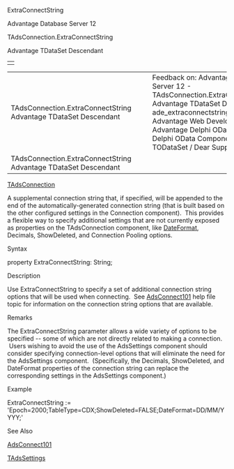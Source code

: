 ExtraConnectString




Advantage Database Server 12  

TAdsConnection.ExtraConnectString

Advantage TDataSet Descendant

|  |
| --- |
|  |

|  |  |  |  |  |
| --- | --- | --- | --- | --- |
| TAdsConnection.ExtraConnectString  Advantage TDataSet Descendant |  |  | Feedback on: Advantage Database Server 12 - TAdsConnection.ExtraConnectString Advantage TDataSet Descendant ade\_extraconnectstring\_tadscon Advantage Web Development > Advantage Delphi OData Client > Delphi OData Components > TODataSet / Dear Support Staff, |  |
| TAdsConnection.ExtraConnectString  Advantage TDataSet Descendant |  |  |  |  |

[TAdsConnection](ade_tadsconnection_7.htm)

A supplemental connection string that, if specified, will be appended to the end of the automatically-generated connection string (that is built based on the other configured settings in the Connection component).  This provides a flexible way to specify additional settings that are not currently exposed as properties on the TAdsConnection component, like [DateFormat](ade_dateformat_tadsconnection.htm), Decimals, ShowDeleted, and Connection Pooling options.

Syntax

property ExtraConnectString: String;

Description

Use ExtraConnectString to specify a set of additional connection string options that will be used when connecting.  See [AdsConnect101](ace_adsconnect101.htm) help file topic for information on the connection string options that are available.

Remarks

The ExtraConnectString parameter allows a wide variety of options to be specified -- some of which are not directly related to making a connection.  Users wishing to avoid the use of the AdsSettings component should consider specifying connection-level options that will eliminate the need for the AdsSettings component.  (Specifically, the Decimals, ShowDeleted, and DateFormat properties of the connection string can replace the corresponding settings in the AdsSettings component.)

Example

ExtraConnectString := 'Epoch=2000;TableType=CDX;ShowDeleted=FALSE;DateFormat=DD/MM/YYYY;'

See Also

[AdsConnect101](ace_adsconnect101.htm)

[TAdsSettings](ade_tadssettings_7.htm)